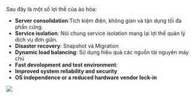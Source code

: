 Sau đây là một số lợi thế của ảo hóa:
- **Server consolidation**:Tích kiệm điện, không gian và tận dụng tối đa phần cứng.
- **Service isolation**: Nói chung service isolation mang lại lợi thế quản lý dịch vụ đơn giản.
- **Disaster recovery**: Snapshot và Migration
- **Dynamic load balancing**: Sử dụng hiệu quả các nguồn tài nguyên máy chủ
- **Fast devolopment and test environment**:
- **Improved system reliability and security**
- **OS independence or a reduced hardware vendor lock-in**

<img src="https://i.imgur.com/DhGED1P.jpg">
